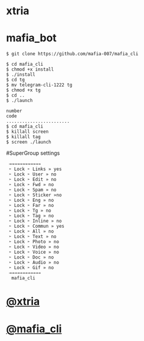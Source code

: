 
# xtria
# mafia_bot
```
$ git clone https://github.com/mafia-007/mafia_cli

$ cd mafia_cli
$ chmod +x install
$ ./install
$ cd tg
$ mv telegram-cli-1222 tg
$ chmod +x tg
$ cd ..
$ ./launch

number
code
........................
$ cd mafia_cli
$ killall screen
$ killall tag
$ screen ./launch
```


#SuperGroup settings
```
 →→→→→→→→→→→→
 ➣ Lock ➣ Links » yes
 ➣ Lock ➣ User » no
 ➣ Lock ➣ Edit » no
 ➣ Lock ➣ Fwd » no
 ➣ Lock ➣ Spam » no
 ➣ Lock ➣ Sticker »no
 ➣ Lock ➣ Eng » no
 ➣ Lock ➣ Far » no
 ➣ Lock ➣ Tg » no
 ➣ Lock ➣ Tag » no
 ➣ Lock ➣ Inline » no
 ➣ Lock ➣ Commun » yes
 ➣ Lock ➣ All » no
 ➣ Lock ➣ Text » no
 ➣ Lock ➣ Photo » no
 ➣ Lock ➣ Video » no
 ➣ Lock ➣ Voice » no
 ➣ Lock ➣ Doc » no
 ➣ Lock ➣ Audio » no
 ➣ Lock ➣ Gif » no
 →→→→→→→→→→→→ 
  mafia_cli
 ```
# [@xtria](https://telegram.me/xtria)
# [@mafia_cli](https://telegram.me/mafia_cli)
